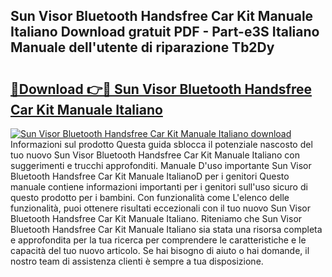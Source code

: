 ## Sun Visor Bluetooth Handsfree Car Kit Manuale Italiano Download gratuit PDF - Part-e3S Italiano Manuale dell'utente di riparazione Tb2Dy

# <h2><a href="http://dfbmbgu.blite.top/?on=Sun+Visor+Bluetooth+Handsfree+Car+Kit+Manuale+Italiano">🔗Download 👉🔴 Sun Visor Bluetooth Handsfree Car Kit Manuale Italiano</a></h2>

[![Sun Visor Bluetooth Handsfree Car Kit Manuale Italiano download](https://i.imgur.com/lujVjoI.png)](http://dfbmbgu.blite.top/?on=Sun+Visor+Bluetooth+Handsfree+Car+Kit+Manuale+Italiano)
Informazioni sul prodotto Questa guida sblocca il potenziale nascosto del tuo nuovo Sun Visor Bluetooth Handsfree Car Kit Manuale Italiano con suggerimenti e trucchi approfonditi. Manuale D'uso importante Sun Visor Bluetooth Handsfree Car Kit Manuale ItalianoD per i genitori Questo manuale contiene informazioni importanti per i genitori sull'uso sicuro di questo prodotto per i bambini. Con funzionalità come L'elenco delle funzionalità, puoi ottenere risultati eccezionali con il tuo nuovo Sun Visor Bluetooth Handsfree Car Kit Manuale Italiano. Riteniamo che Sun Visor Bluetooth Handsfree Car Kit Manuale Italiano sia stata una risorsa completa e approfondita per la tua ricerca per comprendere le caratteristiche e le capacità del tuo nuovo articolo. Se hai bisogno di aiuto o hai domande, il nostro team di assistenza clienti è sempre a tua disposizione.
